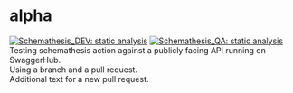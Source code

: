 # alpha
[![Schemathesis_DEV: static analysis](../../actions/workflows/main.yml/badge.svg)](../../actions/workflows/main.yml)
[![Schemathesis_QA: static analysis](../../actions/workflows/qa_environment.yml/badge.svg)](../../actions/workflows/qa_environment.yml)<br>
Testing schemathesis action against a publicly facing API running on SwaggerHub.<BR>
Using a branch and a pull request.<br>
Additional text for a new pull request.
